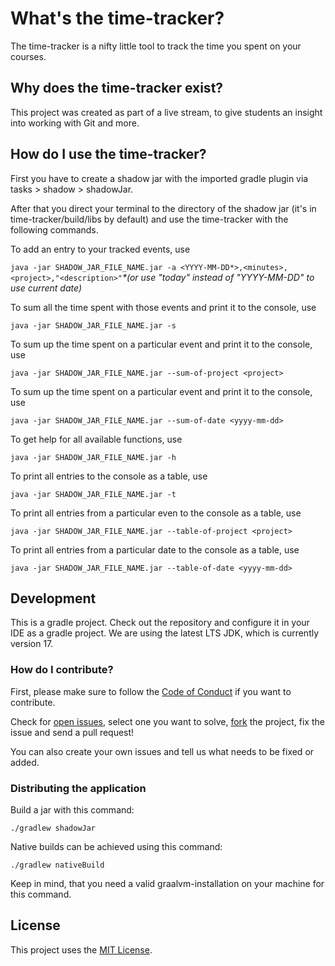 # What's the time-tracker?
The time-tracker is a nifty little tool to track the time you spent on your courses.


## Why does the time-tracker exist?
This project was created as part of a live stream, to give students an insight into working with Git and more.


## How do I use the time-tracker?
First you have to create a shadow jar with the imported gradle plugin via tasks > shadow > shadowJar.

After that you direct your terminal to the directory of the shadow jar (it's in time-tracker/build/libs by default) and use the time-tracker with the following commands.

To add an entry to your tracked events, use

`java -jar SHADOW_JAR_FILE_NAME.jar -a <YYYY-MM-DD*>,<minutes>,<project>,"<description>"`_*(or use "today" instead of "YYYY-MM-DD" to use current date)_
 
To sum all the time spent with those events and print it to the console, use

`java -jar SHADOW_JAR_FILE_NAME.jar -s`

To sum up the time spent on a particular event and print it to the console, use

`java -jar SHADOW_JAR_FILE_NAME.jar --sum-of-project <project>`

To sum up the time spent on a particular event and print it to the console, use

`java -jar SHADOW_JAR_FILE_NAME.jar --sum-of-date <yyyy-mm-dd>`

To get help for all available functions, use

`java -jar SHADOW_JAR_FILE_NAME.jar -h`

To print all entries to the console as a table, use

`java -jar SHADOW_JAR_FILE_NAME.jar -t`

To print all entries from a particular even to the console as a table, use

`java -jar SHADOW_JAR_FILE_NAME.jar --table-of-project <project>`

To print all entries from a particular date to the console as a table, use

`java -jar SHADOW_JAR_FILE_NAME.jar --table-of-date <yyyy-mm-dd>`

## Development

This is a gradle project. Check out the repository and configure it in your IDE as a gradle project. We are using the latest LTS JDK, which is currently version 17.

### How do I contribute?

First, please make sure to follow the [Code of Conduct](https://github.com/hhu-propra1/time-tracker/blob/main/CODE_OF_CONDUCT.md) if you want to contribute.

Check for [open issues](https://github.com/hhu-propra1/time-tracker/issues), select one you want to solve, [fork](https://github.com/hhu-propra1/time-tracker/fork) the project, fix the issue and send a pull request!

You can also create your own issues and tell us what needs to be fixed or added.

### Distributing the application

Build a jar with this command:

    ./gradlew shadowJar

Native builds can be achieved using this command:

    ./gradlew nativeBuild

Keep in mind, that you need a valid graalvm-installation on your machine for this command.

## License
This project uses the [MIT License](https://github.com/hhu-propra1/time-tracker/blob/main/LICENSE).